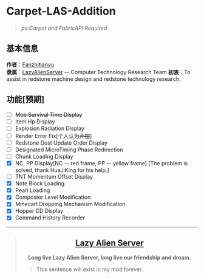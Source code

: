 # Carpet-LAS-Addition
>*ps:Carpet and FabricAPI Required*
>

## 基本信息
**作者**：[Fanzhitianyu](https://space.bilibili.com/3461569335790303)   
**隶属**：[LazyAlienServer](https://lazyalienserver.top/) -- Computer Technology Research Team
**初衷**：To assist in redstone machine design and redstone technology research.

## **功能[预期]**
- [ ] ~~Mob Survival Time Display~~
- [ ] Item Hp Display
- [ ] Explosion Radiation Display
- [ ] Render Error Fix[个人认为~~开摆~~]
- [ ] Redstone Dust Update Order Display
- [ ] Designated MicroTiming Phase Redirection
- [ ] Chunk Loading Display
- [x] NC, PP Display[NC -- red frame, PP -- yellow frame] [The problem is solved, thank HuaJiKing for his help.]
- [ ] TNT Momentum Offset Display
- [x] Note Block Loading
- [x] Pearl Loading
- [x] Composter Level Modification
- [x] Minecart Dropping Mechanism Modification
- [x] Hopper CD Display
- [x] Command History Recorder
---
>##  [<center>**Lazy Alien Server**</center>](LAS/Lazy-Alien-Server.md)
>  **<center>Long live Lazy Alien Server, long live our friendship and dream.</center>**
>> This sentence will exist in my mod forever.
> 
